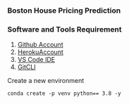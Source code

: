 ###  Boston House Pricing Prediction 

### Software and Tools Requirement

1. [Github Account](https://github.com)
2. [HerokuAccount](https://www.heroku.com/)
3. [VS Code IDE](https://code.visualstudio.com/)
4. [GitCLI](https://git-scm.com/downloads)

Create a new environment

```
conda create -p venv python== 3.8 -y
```